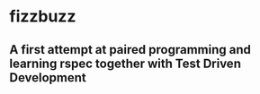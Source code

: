 # fizzbuzz

## A first attempt at paired programming and learning rspec together with Test Driven Development 
